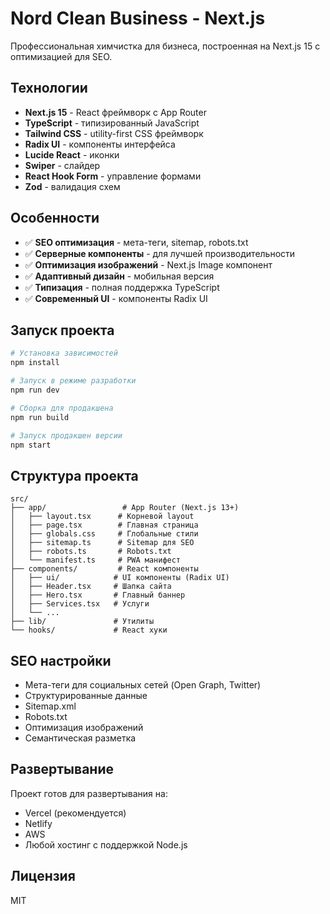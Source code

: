 # Nord Clean Business - Next.js

Профессиональная химчистка для бизнеса, построенная на Next.js 15 с оптимизацией для SEO.

## Технологии

- **Next.js 15** - React фреймворк с App Router
- **TypeScript** - типизированный JavaScript
- **Tailwind CSS** - utility-first CSS фреймворк
- **Radix UI** - компоненты интерфейса
- **Lucide React** - иконки
- **Swiper** - слайдер
- **React Hook Form** - управление формами
- **Zod** - валидация схем

## Особенности

- ✅ **SEO оптимизация** - мета-теги, sitemap, robots.txt
- ✅ **Серверные компоненты** - для лучшей производительности
- ✅ **Оптимизация изображений** - Next.js Image компонент
- ✅ **Адаптивный дизайн** - мобильная версия
- ✅ **Типизация** - полная поддержка TypeScript
- ✅ **Современный UI** - компоненты Radix UI

## Запуск проекта

```bash
# Установка зависимостей
npm install

# Запуск в режиме разработки
npm run dev

# Сборка для продакшена
npm run build

# Запуск продакшен версии
npm start
```

## Структура проекта

```
src/
├── app/                 # App Router (Next.js 13+)
│   ├── layout.tsx      # Корневой layout
│   ├── page.tsx        # Главная страница
│   ├── globals.css     # Глобальные стили
│   ├── sitemap.ts      # Sitemap для SEO
│   ├── robots.ts       # Robots.txt
│   └── manifest.ts     # PWA манифест
├── components/         # React компоненты
│   ├── ui/            # UI компоненты (Radix UI)
│   ├── Header.tsx     # Шапка сайта
│   ├── Hero.tsx       # Главный баннер
│   ├── Services.tsx   # Услуги
│   └── ...
├── lib/               # Утилиты
└── hooks/             # React хуки
```

## SEO настройки

- Мета-теги для социальных сетей (Open Graph, Twitter)
- Структурированные данные
- Sitemap.xml
- Robots.txt
- Оптимизация изображений
- Семантическая разметка

## Развертывание

Проект готов для развертывания на:
- Vercel (рекомендуется)
- Netlify
- AWS
- Любой хостинг с поддержкой Node.js

## Лицензия

MIT
